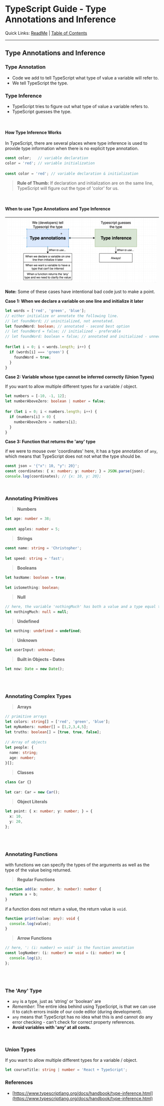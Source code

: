 # TypeScript Guide - Type Annotations and Inference
Quick Links: [ReadMe](../README.md) | [Table of Contents](./docs/00-index.md)

---

## Type Annotations and Inference

### Type Annotation

 - Code we add to tell TypeScript what type of value a variable will refer to.
 - We tell TypeScript the type.

### Type Inference

 - TypeScript tries to figure out what type of value a variable refers to.
 - TypeScript guesses the type.

<br />

#### How Type Inference Works

In TypeScript, there are several places where type inference is used to provide type information when there is no explicit type annotation. 


```ts
const color;   // variable declaration
color = 'red'; // variable initialization

const color = 'red'; // variable declaration & initialization
```

> **Rule of Thumb:**
If declaration and initialization are on the same line, TypeScript will figure out the type of 'color' for us.

<br />

#### When to use Type Annotations and Type Inference

|![](./screenshots/05-annotate-vs-infer.png)
|--

**Note:** Some of these cases have intentional bad code just to make a point.


**Case 1: When we declare a variable on one line and initialize it later**

```ts
let words = ['red', 'green', 'blue'];
// either initialize or annotate the following line.
// let foundWord; // uninitialized, not annotated.
let foundWord: boolean; // annotated - second best option
// let foundWord = false; // initialized - preferable
// let foundWord: boolean = false; // annotated and initialized - unnecessary

for(let i = 0; i < words.length; i++) {
  if (words[i] === 'green') {
    foundWord = true;
  }
}
```

**Case 2: Variable whose type cannot be inferred correctly (Union Types)**

If you want to allow multiple different types for a variable / object.

```ts
let numbers = [-10, -1, 12];
let numberAboveZero: boolean | number = false;

for (let i = 0; i < numbers.length; i++) {
  if (numbers[i] > 0) {
    numberAboveZero = numbers[i];
  }
}
```

**Case 3: Function that returns the 'any' type**

if we were to mouse over 'coordinates' here, it has a type annotation of `any`, which means that TypeScript does not not what the type should be.

```ts
const json = '{"x": 10, "y": 20}';
const coordinates: { x: number; y: number; } = JSON.parse(json);
console.log(coordinates); // {x: 10, y: 20};
```

<br />

### Annotating Primitives

> **Numbers**
```ts
let age: number = 38;

const apples: number = 5;
```

> **Strings**
```ts
const name: string = 'Christopher';

let speed: string = 'fast';
```

> **Booleans**
```ts
let hasName: boolean = true;

let isSomething: boolean;
```

> **Null**
```ts
// here, the variable 'nothingMuch' has both a value and a type equal to null.
let nothingMuch: null = null;
```

> **Undefined**
```ts
let nothing: undefined = undefined;
```

> **Unknown**
```ts
let userInput: unknown;
```

> **Built in Objects - Dates**
```ts
let now: Date = new Date();
```

<br /><br />

### Annotating Complex Types

> **Arrays**
```ts
// primitive arrays
let colors: string[] = ['red', 'green', 'blue'];
let myNumbers: number[] = [1,2,3,4,5];
let truths: boolean[] = [true, true, false];

// Array of objects
let people: {
  name: string;
  age: number;
}[];

```

> **Classes**
```ts
class Car {}

let car: Car = new Car();
```

> **Object Literals**
```ts
let point: { x: number; y: number; } = {
  x: 10,
  y: 20,
};
```

<br /><br />

### Annotating Functions

with functions we can specify the types of the arguments as well as the type of the value being returned.

> **Regular Functions**
```ts
function add(a: number, b: number): number {
  return a + b;
}
```

if a function does not return a value, the return value is `void`.

```ts
function print(value: any): void {
  console.log(value);
}
```

> **Arrow Functions**
```ts
// here, ': (i: number) => void' is the function annotation
const logNumber: (i: number) => void = (i: number) => {
  console.log(i);
};
```

<br /><br />

### The 'Any' Type

 - `any` is a type, just as 'string' or 'boolean' are
 - *Remember*: The entire idea behind using TypeScript, is that we can use it to catch errors inside of our code editor (during development).
 - `any` means that TypeScript has no idea what this is and cannot do any error checking - can't check for correct property references.
 - **Avoid variables with 'any' at all costs.**


<br />

### Union Types

If you want to allow multiple different types for a variable / object.

```ts
let courseTitle: string | number = 'React + TypeScript';
```

### References

 - [https://www.typescriptlang.org/docs/handbook/type-inference.html](https://www.typescriptlang.org/docs/handbook/type-inference.html)